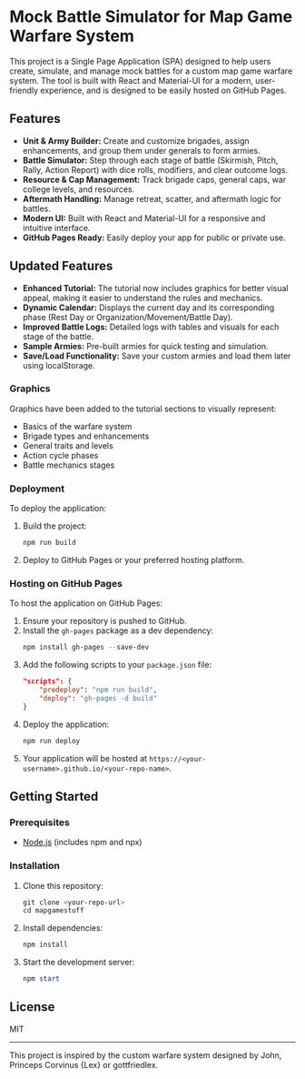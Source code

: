 # Mock Battle Simulator for Map Game Warfare System

This project is a Single Page Application (SPA) designed to help users create, simulate, and manage mock battles for a custom map game warfare system. The tool is built with React and Material-UI for a modern, user-friendly experience, and is designed to be easily hosted on GitHub Pages.

## Features
- **Unit & Army Builder:** Create and customize brigades, assign enhancements, and group them under generals to form armies.
- **Battle Simulator:** Step through each stage of battle (Skirmish, Pitch, Rally, Action Report) with dice rolls, modifiers, and clear outcome logs.
- **Resource & Cap Management:** Track brigade caps, general caps, war college levels, and resources.
- **Aftermath Handling:** Manage retreat, scatter, and aftermath logic for battles.
- **Modern UI:** Built with React and Material-UI for a responsive and intuitive interface.
- **GitHub Pages Ready:** Easily deploy your app for public or private use.

## Updated Features

- **Enhanced Tutorial:** The tutorial now includes graphics for better visual appeal, making it easier to understand the rules and mechanics.
- **Dynamic Calendar:** Displays the current day and its corresponding phase (Rest Day or Organization/Movement/Battle Day).
- **Improved Battle Logs:** Detailed logs with tables and visuals for each stage of the battle.
- **Sample Armies:** Pre-built armies for quick testing and simulation.
- **Save/Load Functionality:** Save your custom armies and load them later using localStorage.

### Graphics
Graphics have been added to the tutorial sections to visually represent:
- Basics of the warfare system
- Brigade types and enhancements
- General traits and levels
- Action cycle phases
- Battle mechanics stages

### Deployment
To deploy the application:
1. Build the project:
   ```powershell
   npm run build
   ```
2. Deploy to GitHub Pages or your preferred hosting platform.

### Hosting on GitHub Pages
To host the application on GitHub Pages:

1. Ensure your repository is pushed to GitHub.
2. Install the `gh-pages` package as a dev dependency:
   ```powershell
   npm install gh-pages --save-dev
   ```
3. Add the following scripts to your `package.json` file:
   ```json
   "scripts": {
       "predeploy": "npm run build",
       "deploy": "gh-pages -d build"
   }
   ```
4. Deploy the application:
   ```powershell
   npm run deploy
   ```
5. Your application will be hosted at `https://<your-username>.github.io/<your-repo-name>`.

## Getting Started

### Prerequisites
- [Node.js](https://nodejs.org/) (includes npm and npx)

### Installation
1. Clone this repository:
   ```powershell
   git clone <your-repo-url>
   cd mapgamestuff
   ```
2. Install dependencies:
   ```powershell
   npm install
   ```
3. Start the development server:
   ```powershell
   npm start
   ```

## License
MIT

---

This project is inspired by the custom warfare system designed by John, Princeps Corvinus {Lex} or gottfriedlex.

